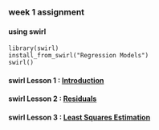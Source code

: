 ### week 1 assignment
#### using swirl
    library(swirl)
    install_from_swirl("Regression Models")
    swirl()
#### swirl Lesson 1 : [Introduction](https://github.com/DataScienceSpecialization/courses/Regression_Models/01_01_introduction)
#### swirl Lesson 2 : [Residuals](https://github.com/DataScienceSpecialization/courses/Regression_Models/01_02_residuals)
#### swirl Lesson 3 : [Least Squares Estimation](https://github.com/DataScienceSpecialization/courses/Regression_Models/01_03_least_squares_estimation)
